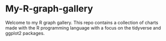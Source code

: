 # My-R-graph-gallery
Welcome to my R graph gallery. This repo contains a collection of charts made with the R programming language with a focus on the tidyverse and ggplot2 packages. 
